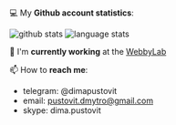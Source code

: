 💻 My **Github account statistics**:

![github stats](https://github-readme-stats.vercel.app/api?username=pustovitDmytro&show_icons=true&line_height=24&exclude_repo=contributions)
![language stats](https://github-readme-stats.vercel.app//api/top-langs/?username=pustovitDmytro&layout=compact&langs_count=10)

🏢 I'm **currently working** at the [WebbyLab](https://webbylab.com)

📫 How to **reach me**: 
* telegram: @dimapustovit
* email: pustovit.dmytro@gmail.com
* skype: dima.pustovit
